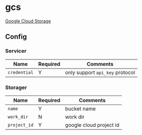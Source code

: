 # gcs

[Google Cloud Storage](https://cloud.google.com/storage/)

## Config

### Servicer

| Name         | Required | Comments                        |
| ------------ | -------- | ------------------------------- |
| `credential` | Y        | only support `api_key` protocol |

### Storager

| Name         | Required | Comments                |
| ------------ | -------- | ----------------------- |
| `name`       | Y        | bucket name             |
| `work_dir`   | N        | work dir                |
| `project_id` | Y        | google cloud project id |
